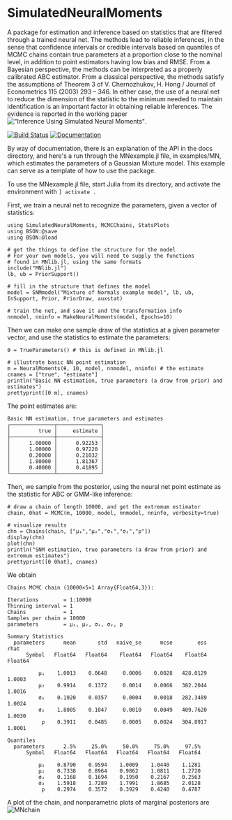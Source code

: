 # SimulatedNeuralMoments
A package for estimation and inference based on statistics that are filtered through a trained neural net. The methods lead to reliable inferences, in the sense that confidence intervals or credible intervals based on quantiles of MCMC chains contain true parameters at a proportion close to the nominal level, in addition to point estimators having low bias and RMSE. From a Bayesian perspective, the methods can be interpreted as a properly calibrated ABC estimator. From a classical perspective, the methods satisfy the assumptions of Theorem 3 of V. Chernozhukov, H. Hong / Journal of Econometrics 115 (2003) 293 – 346. In either case, the use of a neural net to reduce the dimension of the statistic to the minimum needed to maintain identification is an important factor in obtaining reliable inferences. The evidence is reported in the working paper !["Inference Using Simulated Neural Moments"](https://www.barcelonagse.eu/research/working-papers/inference-using-simulated-neural-moments).

[![Build Status](https://travis-ci.org/mcreel/SimulatedNeuralMoments.jl.svg?branch=main)](https://travis-ci.org/mcreel/SimulatedNeuralMoments.jl)
[![Documentation](https://img.shields.io/badge/docs-latest-blue.svg)](https://github.com/mcreel/SimulatedNeuralMoments.jl/blob/main/docs/)

By way of documentation, there is an explanation of the API in the docs directory, and here's a run through the MNexample.jl file, in examples/MN, which estimates the parameters of a Gaussian Mixture model. This example can serve as a template of how to use the package.

To use the MNexample.jl file, start Julia from its directory, and activate the environment with ```] activate .``` 

First, we train a neural net to recognize the parameters, given a vector of statistics:

```
using SimulatedNeuralMoments, MCMCChains, StatsPlots
using BSON:@save
using BSON:@load

# get the things to define the structure for the model
# For your own models, you will need to supply the functions
# found in MNlib.jl, using the same formats
include("MNlib.jl")
lb, ub = PriorSupport()

# fill in the structure that defines the model
model = SNMmodel("Mixture of Normals example model", lb, ub, InSupport, Prior, PriorDraw, auxstat)

# train the net, and save it and the transformation info
nnmodel, nninfo = MakeNeuralMoments(model, Epochs=10)
```

Then we can make one sample draw of the statistics at a given parameter vector, and use the statistics to estimate the parameters:
```
θ = TrueParameters() # this is defined in MNlib.jl

# illustrate basic NN point estimation
m = NeuralMoments(θ, 10, model, nnmodel, nninfo) # the estimate
cnames = ["true", "estimate"]
println("Basic NN estimation, true parameters (a draw from prior) and estimates")
prettyprint([θ m], cnames)

```
The point estimates are:
```
Basic NN estimation, true parameters and estimates
┌──────────────┬──────────────┐
│         true │     estimate │
├──────────────┼──────────────┤
│      1.00000 │      0.92253 │
│      1.00000 │      0.97220 │
│      0.20000 │      0.21032 │
│      1.80000 │      1.81367 │
│      0.40000 │      0.41895 │
└──────────────┴──────────────┘
```

Then, we sample from the posterior, using the neural net point estimate as the statistic for ABC or GMM-like inference:

```
# draw a chain of length 10000, and get the extremum estimator
chain, θhat = MCMC(m, 10000, model, nnmodel, nninfo, verbosity=true)

# visualize results
chn = Chains(chain, ["μ₁","μ₂","σ₁","σ₂","p"])
display(chn)
plot(chn)
println("SNM estimation, true parameters (a draw from prior) and extremum estimates")
prettyprint([θ θhat], cnames)
```

We obtain

```
Chains MCMC chain (10000×5×1 Array{Float64,3}):

Iterations        = 1:10000
Thinning interval = 1
Chains            = 1
Samples per chain = 10000
parameters        = μ₁, μ₂, σ₁, σ₂, p

Summary Statistics
  parameters      mean       std   naive_se      mcse        ess      rhat 
      Symbol   Float64   Float64    Float64   Float64    Float64   Float64 

          μ₁    1.0013    0.0648     0.0006    0.0028   428.0129    1.0003
          μ₂    0.9914    0.1372     0.0014    0.0066   382.2044    1.0016
          σ₁    0.1920    0.0357     0.0004    0.0018   282.3489    1.0024
          σ₂    1.8005    0.1047     0.0010    0.0049   409.7620    1.0030
           p    0.3911    0.0485     0.0005    0.0024   304.8917    1.0001

Quantiles
  parameters      2.5%     25.0%     50.0%     75.0%     97.5% 
      Symbol   Float64   Float64   Float64   Float64   Float64 

          μ₁    0.8790    0.9594    1.0009    1.0440    1.1281
          μ₂    0.7338    0.8964    0.9862    1.0811    1.2720
          σ₁    0.1168    0.1694    0.1950    0.2167    0.2563
          σ₂    1.5918    1.7289    1.7991    1.8685    2.0128
           p    0.2974    0.3572    0.3929    0.4240    0.4787

```

A plot of the chain, and nonparametric plots of marginal posteriors are
![MNchain](https://github.com/mcreel/SimulatedNeuralMoments.jl/blob/main/examples/MN/chain.png)




